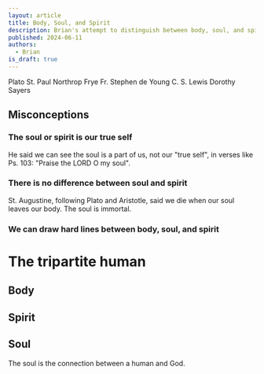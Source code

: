 ```yaml
---
layout: article
title: Body, Soul, and Spirit
description: Brian's attempt to distinguish between body, soul, and spirit. And mind and will.
published: 2024-06-11
authors:
  - Brian
is_draft: true
---
```


Plato
St. Paul
Northrop Frye
Fr. Stephen de Young
C. S. Lewis
Dorothy Sayers

## Misconceptions

### The soul or spirit is our true self
He said we can see the soul is a part of us, not our "true self", in verses like Ps. 103: "Praise the LORD O my soul".

### There is no difference between soul and spirit
St. Augustine, following Plato and Aristotle, said we die when our soul leaves our body. The soul is immortal.

### We can draw hard lines between body, soul, and spirit

# The tripartite human

## Body

## Spirit

## Soul
The soul is the connection between a human and God. 
